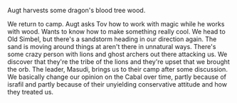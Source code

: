 ---
---

Augt harvests some dragon's blood tree wood.

We return to camp. Augt asks Tov how to work with magic while he works with wood. Wants to know how to make something really cool. We head to Old Simbel, but there's a sandstorm heading in our direction again. The sand is moving around things at aren't there in unnatural ways. There's some crazy person with lions and ghost archers out there attacking us. We discover that they're the tribe of the lions and they're upset that we brought the orb. The leader, Masudi, brings us to their camp after some discussion. We basically change our opinion on the Cabal over time, partly because of israfil and partly because of their unyielding conservative attitude and how they treated us.
